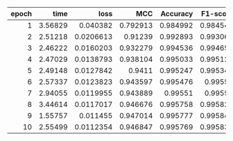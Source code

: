 |   epoch |    time |      loss |      MCC |   Accuracy |   F1-score |
|--------:|--------:|----------:|---------:|-----------:|-----------:|
|       1 | 3.56829 | 0.040382  | 0.792913 |   0.984992 |   0.984544 |
|       2 | 2.51218 | 0.0206613 | 0.91239  |   0.992893 |   0.993063 |
|       3 | 2.46222 | 0.0160203 | 0.932279 |   0.994536 |   0.994651 |
|       4 | 2.47029 | 0.0138793 | 0.938104 |   0.995033 |   0.995128 |
|       5 | 2.49148 | 0.0127842 | 0.9411   |   0.995247 |   0.995345 |
|       6 | 2.57337 | 0.0123823 | 0.943597 |   0.995476 |   0.99556  |
|       7 | 2.94055 | 0.0119955 | 0.943889 |   0.99551  |   0.99559  |
|       8 | 3.44614 | 0.0117017 | 0.946676 |   0.995758 |   0.995826 |
|       9 | 1.55757 | 0.011455  | 0.947014 |   0.995777 |   0.995847 |
|      10 | 2.55499 | 0.0112354 | 0.946847 |   0.995769 |   0.995838 |